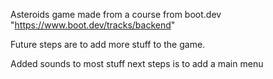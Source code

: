 Asteroids game made from a course from boot.dev
"https://www.boot.dev/tracks/backend"

Future steps are to add more stuff to the game.


Added sounds to most stuff
next steps is to add a main menu
